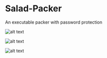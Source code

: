 # Salad-Packer
An executable packer with password protection



![alt text](https://cdn.discordapp.com/attachments/1051113640733966407/1081990427114217482/image.png)

![alt text](https://cdn.discordapp.com/attachments/1051113640733966407/1081990695650349128/image.png)

![alt text](https://cdn.discordapp.com/attachments/1034152542617215026/1081962055864696993/texture.packer..png#center)
